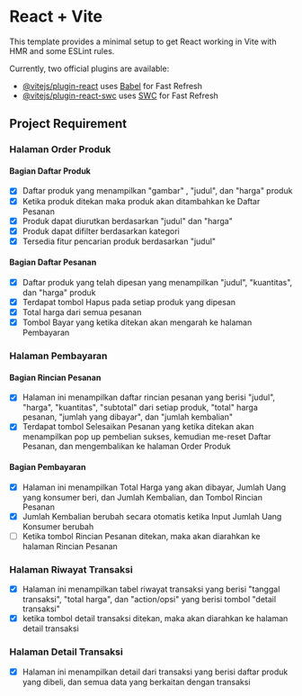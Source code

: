 # React + Vite

This template provides a minimal setup to get React working in Vite with HMR and some ESLint rules.

Currently, two official plugins are available:

- [@vitejs/plugin-react](https://github.com/vitejs/vite-plugin-react/blob/main/packages/plugin-react/README.md) uses [Babel](https://babeljs.io/) for Fast Refresh
- [@vitejs/plugin-react-swc](https://github.com/vitejs/vite-plugin-react-swc) uses [SWC](https://swc.rs/) for Fast Refresh

## Project Requirement

### Halaman Order Produk

#### Bagian Daftar Produk

- [x] Daftar produk yang menampilkan "gambar" , "judul", dan "harga" produk
- [x] Ketika produk ditekan maka produk akan ditambahkan ke Daftar Pesanan
- [x] Produk dapat diurutkan berdasarkan "judul" dan "harga"
- [x] Produk dapat difilter berdasarkan kategori
- [x] Tersedia fitur pencarian produk berdasarkan "judul"

#### Bagian Daftar Pesanan

- [x] Daftar produk yang telah dipesan yang menampilkan "judul", "kuantitas", dan "harga" produk
- [x] Terdapat tombol Hapus pada setiap produk yang dipesan
- [x] Total harga dari semua pesanan
- [x] Tombol Bayar yang ketika ditekan akan mengarah ke halaman Pembayaran

### Halaman Pembayaran

#### Bagian Rincian Pesanan

- [x] Halaman ini menampilkan daftar rincian pesanan yang berisi "judul", "harga", "kuantitas", "subtotal" dari setiap produk,  "total" harga pesanan, "jumlah yang dibayar", dan "jumlah kembalian"
- [x] Terdapat tombol Selesaikan Pesanan yang ketika ditekan akan menampilkan pop up pembelian sukses, kemudian me-reset Daftar Pesanan, dan mengembalikan ke halaman Order Produk

#### Bagian Pembayaran

- [x] Halaman ini menampilkan Total Harga yang akan dibayar, Jumlah Uang yang konsumer beri, dan Jumlah Kembalian, dan Tombol Rincian Pesanan
- [x] Jumlah Kembalian berubah secara otomatis ketika Input Jumlah Uang Konsumer berubah
- [ ] Ketika tombol Rincian Pesanan ditekan, maka akan diarahkan ke halaman Rincian Pesanan

### Halaman Riwayat Transaksi

- [x] Halaman ini menampilkan tabel riwayat transaksi yang berisi "tanggal transaksi", "total harga", dan "action/opsi" yang berisi tombol "detail transaksi"
- [x] ketika tombol detail transaksi ditekan, maka akan diarahkan ke halaman detail transaksi

### Halaman Detail Transaksi

- [x] Halaman ini menampilkan detail dari transaksi yang berisi daftar produk yang dibeli, dan semua data yang berkaitan dengan transaksi
